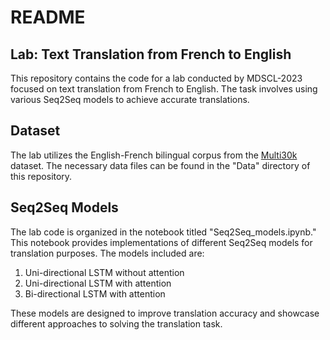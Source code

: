 # README

## Lab: Text Translation from French to English
This repository contains the code for a lab conducted by MDSCL-2023 focused on text translation from French to English. The task involves using various Seq2Seq models to achieve accurate translations.

## Dataset
The lab utilizes the English-French bilingual corpus from the [Multi30k](https://github.com/multi30k/dataset) dataset. The necessary data files can be found in the "Data" directory of this repository.

## Seq2Seq Models
The lab code is organized in the notebook titled "Seq2Seq_models.ipynb." This notebook provides implementations of different Seq2Seq models for translation purposes. The models included are:

1. Uni-directional LSTM without attention
2. Uni-directional LSTM with attention
3. Bi-directional LSTM with attention

These models are designed to improve translation accuracy and showcase different approaches to solving the translation task.
